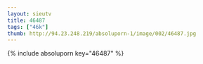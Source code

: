 ```yaml
--- 
layout: sieutv
title: 46487
tags: ["46k"]
thumb: http://94.23.248.219/absoluporn-1/image/002/46487.jpg
---
```

{% include absoluporn key="46487" %} 

